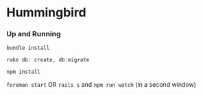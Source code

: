 # Hummingbird

### Up and Running
```bundle install```

```rake db: create, db:migrate```

```npm install```

`foreman start` OR `rails s` and `npm run watch` (in a second window)
